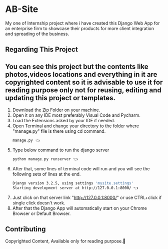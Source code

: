 # AB-Site
My one of Internship project where i have created this Django Web App for an enterprise firm to showcase their products for more client integration and spreading of the business.

## Regarding This Project
## You can see this project but the contents like photos,videos locations and everything in it are copyrighted content so it is advisable to use it for reading purpose only not for reusing, editing and updating this project or templates.

1. Download the Zip Folder on your machine.
2. Open it on any IDE most preferably Visual Code and Pycharm.
3. Load the Extensions asked by your IDE if needed.
4. Open Terminal and change your directory to the folder where "manage.py" file is there using cd command.
    ```bash
    manage.py 👈
    ```   
5. Type below command to run the django server
    ```bash
    python manage.py runserver 👈
    ```
6. After that, some lines of terminal code will run  and you will see the following sets of lines at the end.
    ```bash
    Django version 3.2.5, using settings 'mysite.settings'
    Starting development server at http://127.0.0.1:8000/ 👈
    ```
7. Just click on that server link "http://127.0.0.1:8000/" or use CTRL+click if single click doesn't work.
8. After that the Django App will automatically start on your Chrome Browser or Default Browser.

## Contributing
Copyrighted Content, Available only for reading purpose.👿


